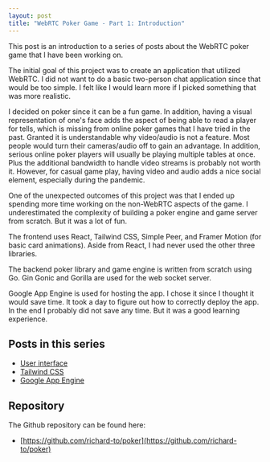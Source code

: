 ```yaml
---
layout: post
title: "WebRTC Poker Game - Part 1: Introduction"
---
```


This post is an introduction to a series of posts about the WebRTC poker game that I have been working on.

The initial goal of this project was to create an application that utilized WebRTC. I did not want to do a basic two-person chat application since that would be too simple. I felt like I would learn more if I picked something that was more realistic.

I decided on poker since it can be a fun game. In addition, having a visual representation of one's face adds the aspect of being able to read a player for tells, which is missing from online poker games that I have tried in the past. Granted it is understandable why video/audio is not a feature. Most people would turn their cameras/audio off to gain an advantage. In addition, serious online poker players will usually be playing multiple tables at once. Plus the additional bandwidth to handle video streams is probably not worth it. However, for casual game play, having video and audio adds a nice social element, especially during the pandemic.

One of the unexpected outcomes of this project was that I ended up spending more time working on the non-WebRTC aspects of the game. I underestimated the complexity of building a poker engine and game server from scratch. But it was a lot of fun.

The frontend uses React, Tailwind CSS, Simple Peer, and Framer Motion (for basic card animations). Aside from React, I had never used the other three libraries.

The backend poker library and game engine is written from scratch using Go. Gin Gonic and Gorilla are used for the web socket server.

Google App Engine is used for hosting the app. I chose it since I thought it would save time. It took a day to figure out how to correctly deploy the app. In the end I probably did not save any time. But it was a good learning experience.

## Posts in this series

- [User interface](/programming/poker-game-part-2-ui.html)
- [Tailwind CSS](/programming/poker-game-part-3-tailwind.html)
- [Google App Engine](/programming/poker-game-part-4-google-app-engine.html)

## Repository

The Github repository can be found here:

- [https://github.com/richard-to/poker](https://github.com/richard-to/poker)
